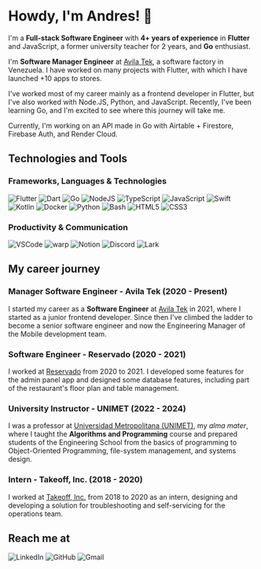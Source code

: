# Howdy, I'm Andres! 👋

I'm a **Full-stack Software Engineer** with **4+ years of experience** in **Flutter** and JavaScript, a former university teacher for 2 years, and **Go** enthusiast.

I'm **Software Manager Engineer** at [Avila Tek](https://avilatek.com/), a software factory in Venezuela. I have worked on many projects with Flutter, with which I have launched +10 apps to stores.

I've worked most of my career mainly as a frontend developer in Flutter, but I've also worked with Node.JS, Python, and JavaScript. Recently, I've been learning Go, and I'm excited to see where this journey will take me.

Currently, I'm working on an API made in Go with Airtable + Firestore, Firebase Auth, and Render Cloud.

## Technologies and Tools

### Frameworks, Languages & Technologies

<p>
    <img alt="Flutter" src="https://img.shields.io/badge/-Flutter-31B9F6?style=flat&logo=Flutter&logoColor=white&link=https://flutter.dev/" />
    <img alt="Dart" src="https://img.shields.io/badge/-Dart-0175C2?style=flat&logo=dart&logoColor=white&link=https://dart.dev/" />
    <img alt="Go" src="https://img.shields.io/badge/-Go-00ADD8?style=flat&logo=go&logoColor=white&link=https://go.dev/" />
    <img alt="NodeJS" src="https://img.shields.io/badge/-NodeJS-339933?style=flat&logo=node.js&logoColor=white&link=https://nodejs.org/" />
    <img alt="TypeScript" src="https://img.shields.io/badge/-TypeScript-3178C6?style=flat&logo=typescript&logoColor=white&link=https://www.typescriptlang.org/" />
    <img alt="JavaScript" src="https://img.shields.io/badge/-JavaScript-F7DF1E?style=flat&logo=javascript&logoColor=black&link=https://developer.mozilla.org/en-US/docs/Web/JavaScript" />
    <img alt="Swift" src="https://img.shields.io/badge/-Swift-FA7343?style=flat&logo=swift&logoColor=white&link=https://developer.apple.com/swift/" />
    <img alt="Kotlin" src="https://img.shields.io/badge/-Kotlin-0095D5?style=flat&logo=kotlin&logoColor=white&link=https://kotlinlang.org/" />
    <img alt="Docker" src="https://img.shields.io/badge/-Docker-2496ED?style=flat&logo=docker&logoColor=white&link=https://www.docker.com/" />
    <img alt="Python" src="https://img.shields.io/badge/-Python-3776AB?style=flat&logo=python&logoColor=white&link=https://www.python.org/" />
    <img alt="Bash" src="https://img.shields.io/badge/-Bash-4EAA25?style=flat&logo=gnu-bash&logoColor=white&link=https://www.gnu.org/software/bash/" />
    <img alt="HTML5" src="https://img.shields.io/badge/-HTML5-E34F26?style=flat&logo=html5&logoColor=white&link=https://developer.mozilla.org/en-US/docs/Web/HTML" />
    <img alt="CSS3" src="https://img.shields.io/badge/-CSS3-1572B6?style=flat&logo=css3&logoColor=white&link=https://developer.mozilla.org/en-US/docs/Web/CSS" />
</p>

### Productivity & Communication

<p>
    <img alt="VSCode" src="https://img.shields.io/badge/-VSCode-007ACC?style=flat&logo=vsc&logoColor=white&link=https://code.visualstudio.com/" />
    <img alt="warp" src="https://img.shields.io/badge/-warp-171717?style=flat&logo=warp&logoColor=00E5D4&link=https://warp.dev/" /> 
    <img alt="Notion" src="https://img.shields.io/badge/-Notion-000000?style=flat&logo=notion&logoColor=white&link=https://www.notion.so/" />
    <img alt="Discord" src="https://img.shields.io/badge/-Discord-7289DA?style=flat&logo=discord&logoColor=white&link=https://discord.com/" />
    <img alt="Lark" src="https://img.shields.io/badge/-Lark-3370FF?style=flat&logo=lark&logoColor=white&link=https://lark.app/" />
</p>

## My career journey

### Manager Software Engineer - Avila Tek (2020 - Present)

I started my career as a **Software Engineer** at [Avila Tek](https://avilatek.com/) in 2021, where I started as a junior frontend developer. Since then I've climbed the ladder to become a senior software engineer and now the Engineering Manager of the Mobile development team.

### Software Engineer - Reservado (2020 - 2021) 

I worked at [Reservado](https://reservadoapp.com/) from 2020 to 2021. I developed some features for the admin panel app and designed some database features, including part of the restaurant's floor plan and table management. 

### University Instructor - UNIMET (2022 - 2024) 

I was a professor at [Universidad Metropolitana (UNIMET)](https://www.unimet.edu.ve/), my *alma mater*, where I taught the **Algorithms and Programming** course and prepared students of the Engineering School from the basics of programming to Object-Oriented Programming, file-system management, and systems design. 

### Intern - Takeoff, Inc. (2018 - 2020)

I worked at [Takeoff, Inc.](https://www.takeoff.com/) from 2018 to 2020 as an intern, designing and developing a solution for troubleshooting and self-servicing for the operations team.

## Reach me at

<p>
    <img alt="LinkedIn" src="https://img.shields.io/badge/-LinkedIn-0077B5?style=flat&logo=linkedin&logoColor=white&link=https://www.linkedin.com/in/andres-eloy-pacheco-delgado-40466613a/" />
    <img alt="GitHub" src="https://img.shields.io/badge/-GitHub-181717?style=flat&logo=github&logoColor=white&link=https://github.com/andrespd99" />
    <img alt="Gmail" src="https://img.shields.io/badge/-Gmail-D14836?style=flat&logo=gmail&logoColor=white&link=mailto:andres.epacheco99@gmail.com" />
</p>

